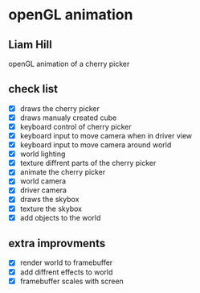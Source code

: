 # openGL animation

Liam Hill
-----------------------------

openGL animation of a cherry picker

check list
------------
- [X] draws the cherry picker
- [X] draws manualy created cube
- [X] keyboard control of cherry picker
- [X] keyboard input to move camera when in driver view
- [X] keyboard input to move camera around world
- [X] world lighting
- [X] texture diffrent parts of the cherry picker
- [X] animate the cherry picker
- [X] world camera
- [X] driver camera
- [X] draws the skybox
- [X] texture the skybox
- [X] add objects to the world

extra improvments
--------------
- [X] render world to framebuffer
- [X] add diffrent effects to world
- [X] framebuffer scales with screen